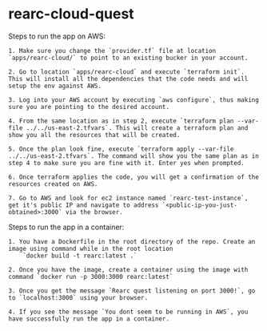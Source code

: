 # rearc-cloud-quest

Steps to run the app on AWS:

    1. Make sure you change the `provider.tf` file at location `apps/rearc-cloud/` to point to an existing bucker in your account.

    2. Go to location `apps/rearc-cloud` and execute `terraform init`. This will install all the dependencies that the code needs and will setup the env against AWS.

    3. Log into your AWS account by executing `aws configure`, thus making sure you are pointing to the desired account.

    4. From the same location as in step 2, execute `terraform plan --var-file ../../us-east-2.tfvars`. This will create a terraform plan and show you all the resources that will be created.

    5. Once the plan look fine, execute `terraform apply --var-file ../../us-east-2.tfvars`. The command will show you the same plan as in step 4 to make sure you are fine with it. Enter yes when prompted.

    6. Once terraform applies the code, you will get a confirmation of the resources created on AWS.

    7. Go to AWS and look for ec2 instance named `rearc-test-instance`, get it's public IP and navigate to address `<public-ip-you-just-obtained>:3000` via the browser. 



Steps to run the app in a container:

    1. You have a Dockerfile in the root directory of the repo. Create an image using command while in the root location
        `docker build -t rearc:latest .`

    2. Once you have the image, create a container using the image with command `docker run -p 3000:3000 rearc:latest`

    3. Once you get the message `Rearc quest listening on port 3000!`, go to `localhost:3000` using your browser. 

    4. If you see the message `You dont seem to be running in AWS`, you have successfully run the app in a container.